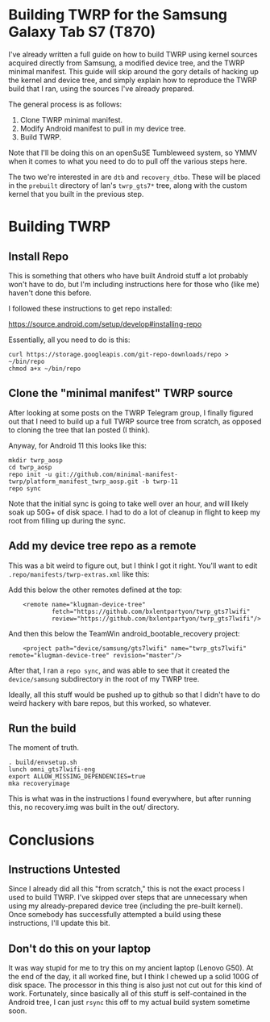 # Building TWRP for the Samsung Galaxy Tab S7 (T870)

I've already written a full guide on how to build TWRP using kernel sources acquired directly from Samsung, a modified device tree, and the TWRP minimal manifest.  This guide will skip around the gory details of hacking up the kernel and device tree, and simply explain how to reproduce the TWRP build that I ran, using the sources I've already prepared.

The general process is as follows:

1. Clone TWRP minimal manifest.
2. Modify Android manifest to pull in my device tree.
3. Build TWRP.

Note that I'll be doing this on an openSuSE Tumbleweed system, so YMMV when it comes to what you need to do to pull off the various steps here.

The two we're interested in are `dtb` and `recovery_dtbo`.  These will be placed in the `prebuilt` directory of Ian's `twrp_gts7*` tree, along with the custom kernel that you built in the previous step.

# Building TWRP

## Install Repo

This is something that others who have built Android stuff a lot probably won't have to do, but I'm including instructions here for those who (like me) haven't done this before.

I followed these instructions to get repo installed:

https://source.android.com/setup/develop#installing-repo

Essentially, all you need to do is this:

```
curl https://storage.googleapis.com/git-repo-downloads/repo > ~/bin/repo
chmod a+x ~/bin/repo
```

## Clone the "minimal manifest" TWRP source

After looking at some posts on the TWRP Telegram group, I finally figured out that I need to build up a full TWRP source tree from scratch, as opposed to cloning the tree that Ian posted (I think).

Anyway, for Android 11 this looks like this:

```
mkdir twrp_aosp
cd twrp_aosp
repo init -u git://github.com/minimal-manifest-twrp/platform_manifest_twrp_aosp.git -b twrp-11
repo sync
```

Note that the initial sync is going to take well over an hour, and will likely soak up 50G+ of disk space.  I had to do a lot of cleanup in flight to keep my root from filling up during the sync.

## Add my device tree repo as a remote

This was a bit weird to figure out, but I think I got it right.  You'll want to edit `.repo/manifests/twrp-extras.xml` like this:

Add this below the other remotes defined at the top:

```
    <remote name="klugman-device-tree"
            fetch="https://github.com/bxlentpartyon/twrp_gts7lwifi"
            review="https://github.com/bxlentpartyon/twrp_gts7lwifi"/>
```

And then this below the TeamWin android_bootable_recovery project:

```
    <project path="device/samsung/gts7lwifi" name="twrp_gts7lwifi" remote="klugman-device-tree" revision="master"/>
```

After that, I ran a `repo sync`, and was able to see that it created the `device/samsung` subdirectory in the root of my TWRP tree.

Ideally, all this stuff would be pushed up to github so that I didn't have to do weird hackery with bare repos, but this worked, so whatever.

## Run the build

The moment of truth.

```
. build/envsetup.sh
lunch omni_gts7lwifi-eng
export ALLOW_MISSING_DEPENDENCIES=true
mka recoveryimage
```

This is what was in the instructions I found everywhere, but after running this, no recovery.img was built in the out/ directory.

# Conclusions

## Instructions Untested

Since I already did all this "from scratch," this is not the exact process I used to build TWRP.  I've skipped over steps that are unnecessary when using my already-prepared device tree (including the pre-built kernel).  Once somebody has successfully attempted a build using these instructions, I'll update this bit.

## Don't do this on your laptop

It was way stupid for me to try this on my ancient laptop (Lenovo G50).  At the end of the day, it all worked fine, but I think I chewed up a solid 100G of disk space.  The processor in this thing is also just not cut out for this kind of work.  Fortunately, since basically all of this stuff is self-contained in the Android tree, I can just `rsync` this off to my actual build system sometime soon.
